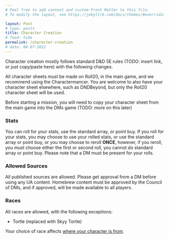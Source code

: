 ```yaml
---
# Feel free to add content and custom Front Matter to this file.
# To modify the layout, see https://jekyllrb.com/docs/themes/#overriding-theme-defaults

layout: Post
# type: posts
title: Character Creation
# feed: hide
permalink: /character-creation
# date: 08-07-2022
---
```


Character creation mostly follows standard D&D 5E rules (TODO: insert link, or just copy/paste here) with the following changes.

All character sheets must be made on Roll20, in the main game, and we recommend using the Charactermancer. You are welcome to also have your character sheet elsewhere, such as DNDBeyond, but only the Roll20 character sheet will be used.

Before starting a mission, you will need to copy your character sheet from the main game into the DMs game (TODO: more on this later)

### Stats
You can roll for your stats, use the standard array, or point buy. If you roll for your stats, you may choose to use your rolled stats, or use the standard array or point buy, or you may choose to reroll **ONCE**, however, if you reroll, you must choose either the first or second roll, you cannot do standard array or point buy. Please note that a DM must be present for your rolls.

### Allowed Sources
All published sources are allowed. Please get approval from a DM before using any UA content. Homebrew content must be approved by the Council of DMs, and if approved, will be made available to all players.

### Races
All races are allowed, with the following exceptions:
- Tortle (replaced with Skyy Tortle)

Your choice of race affects [where your character is from](racial-homeworlds).


